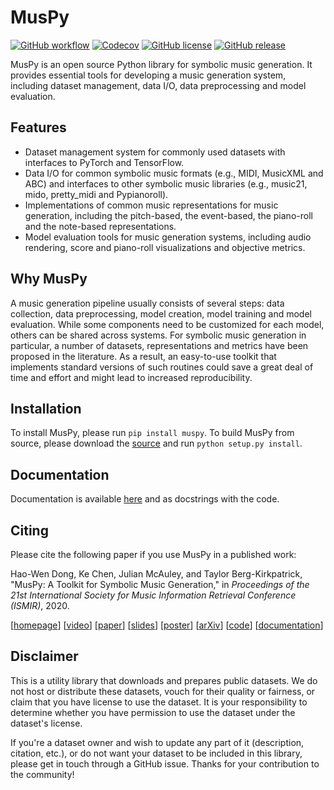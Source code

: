 MusPy
=====

[![GitHub workflow](https://img.shields.io/github/workflow/status/salu133445/muspy/Testing)](https://github.com/salu133445/muspy/actions)
[![Codecov](https://img.shields.io/codecov/c/github/salu133445/muspy)](https://codecov.io/gh/salu133445/muspy)
[![GitHub license](https://img.shields.io/github/license/salu133445/muspy)](https://github.com/salu133445/muspy/blob/master/LICENSE)
[![GitHub release](https://img.shields.io/github/v/release/salu133445/muspy)](https://github.com/salu133445/muspy/releases)


MusPy is an open source Python library for symbolic music generation. It provides essential tools for developing a music generation system, including dataset management, data I/O, data preprocessing and model evaluation.


Features
--------

- Dataset management system for commonly used datasets with interfaces to PyTorch and TensorFlow.
- Data I/O for common symbolic music formats (e.g., MIDI, MusicXML and ABC) and interfaces to other symbolic music libraries (e.g., music21, mido, pretty_midi and Pypianoroll).
- Implementations of common music representations for music generation, including the pitch-based, the event-based, the piano-roll and the note-based representations.
- Model evaluation tools for music generation systems, including audio rendering, score and piano-roll visualizations and objective metrics.


Why MusPy
---------

A music generation pipeline usually consists of several steps: data collection, data preprocessing, model creation, model training and model evaluation. While some components need to be customized for each model, others can be shared across systems. For symbolic music generation in particular, a number of datasets, representations and metrics have been proposed in the literature. As a result, an easy-to-use toolkit that implements standard versions of such routines could save a great deal of time and effort and might lead to increased reproducibility.


Installation
------------

To install MusPy, please run `pip install muspy`. To build MusPy from source, please download the [source](https://github.com/salu133445/muspy/releases) and run `python setup.py install`.


Documentation
-------------

Documentation is available [here](https://salu133445.github.io/muspy) and as docstrings with the code.


Citing
------

Please cite the following paper if you use MusPy in a published work:

Hao-Wen Dong, Ke Chen, Julian McAuley, and Taylor Berg-Kirkpatrick, "MusPy: A Toolkit for Symbolic Music Generation," in _Proceedings of the 21st International Society for Music Information Retrieval Conference (ISMIR)_, 2020.

[[homepage](https://salu133445.github.io/muspy/)]
[[video](https://youtu.be/atdHMEuAYno)]
[[paper](https://salu133445.github.io/muspy/pdf/muspy_ismir2020_paper.pdf)]
[[slides](https://salu133445.github.io/muspy/pdf/muspy_ismir2020_slides.pdf)]
[[poster](https://salu133445.github.io/muspy/pdf/muspy_ismir2020_poster.pdf)]
[[arXiv](https://arxiv.org/abs/2008.01951)]
[[code](https://github.com/salu133445/muspy)]
[[documentation](https://salu133445.github.io/muspy/)]


Disclaimer
----------

This is a utility library that downloads and prepares public datasets. We do not host or distribute these datasets, vouch for their quality or fairness, or claim that you have license to use the dataset. It is your responsibility to determine whether you have permission to use the dataset under the dataset's license.

If you're a dataset owner and wish to update any part of it (description, citation, etc.), or do not want your dataset to be included in this library, please get in touch through a GitHub issue. Thanks for your contribution to the community!
